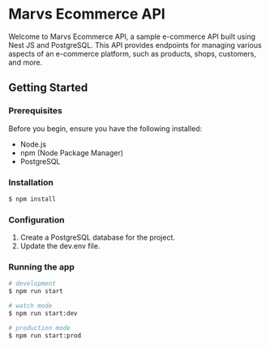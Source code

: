 # Marvs Ecommerce API

Welcome to Marvs Ecommerce API, a sample e-commerce API built using Nest JS and PostgreSQL. This API provides endpoints for managing various aspects of an e-commerce platform, such as products, shops, customers, and more.

## Getting Started

### Prerequisites

Before you begin, ensure you have the following installed:

- Node.js
- npm (Node Package Manager)
- PostgreSQL

### Installation

```bash
$ npm install
```

### Configuration

1. Create a PostgreSQL database for the project.
2. Update the dev.env file.

### Running the app

```bash
# development
$ npm run start

# watch mode
$ npm run start:dev

# production mode
$ npm run start:prod
```
